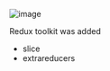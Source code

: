 ![image](https://github.com/abdullakh-tazhibek/magzhan.kz/assets/43779630/b8e34134-fb1c-45ae-97b1-11faf0109b6d)

Redux toolkit was added
- slice
- extrareducers
